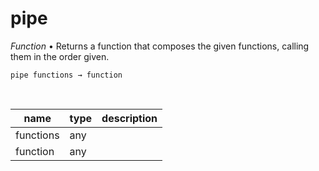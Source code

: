 # pipe

_Function_ &bull; Returns a function that composes the given functions, calling them in the order given.

<pre><code>pipe functions &rarr; function</code></pre>
<br>

| name | type | description |
|------|------|-------------|
|functions|any||
|function|any||


